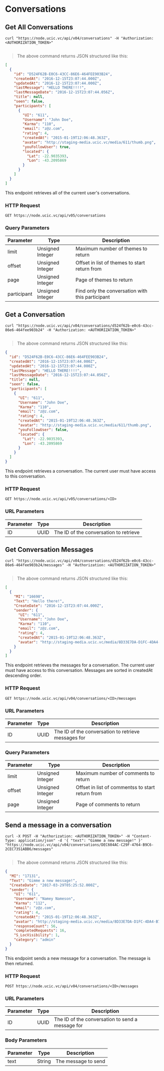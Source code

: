 # Conversations 

## Get All Conversations 

```shell
curl "https://node.ucic.vc/api/v04/conversations" -H "Authorization: <AUTHORIZATION_TOKEN>"
```

```javascript

```

> The above command returns JSON structured like this:

```json
[
  {
    "id": "D524F62B-E0C6-43CC-86E6-464FEE903B24",
    "createdAt": "2016-12-15T23:07:44.000Z",
    "updatedAt": "2016-12-15T23:07:44.000Z",
    "lastMessage": "HELLO THERE!!!!",
    "lastMessageDate": "2016-12-15T23:07:44.056Z",
    "title": null,
    "seen": false,
    "participants": [
      {
        "UI": "611",
        "Username": "John Doe",
        "Karma": "110",
        "email": "z@z.com",
        "rating": 4,
        "createdAt": "2015-01-19T12:06:48.363Z",
        "avatar": "http://staging-media.ucic.vc/media/611/thumb.png",
        "youFollowUser": true,
        "located": {
          "Lat": -22.9035393,
          "Lon": -43.2095869
        }
      }
    ]
  }
]
```

This endpoint retrieves all of the current user's conversations.

### HTTP Request

`GET https://node.ucic.vc/api/v05/conversations`

### Query Parameters

| Parameter   | Type             | Description                              |
| ----------- | ---------------- | ---------------------------------------- |
| limit       | Unsigned Integer | Maximum number of themes to return       |
| offset      | Unsigned Integer | Offset in list of themes to start return from |
| page        | Unsigned Integer | Page of themes to return                 |
| participant | Unsigned Integer | Find only the conversation with this participant |


## Get a Conversation

```shell
curl "https://node.ucic.vc/api/v04/conversations/d524f62b-e0c6-43cc-86e6-464fee903b24" -H "Authorization: <AUTHORIZATION_TOKEN>"
```
```javascript

```

> The above command returns JSON structured like this:

```json
{
  "id": "D524F62B-E0C6-43CC-86E6-464FEE903B24",
  "createdAt": "2016-12-15T23:07:44.000Z",
  "updatedAt": "2016-12-15T23:07:44.000Z",
  "lastMessage": "HELLO THERE!!!!",
  "lastMessageDate": "2016-12-15T23:07:44.056Z",
  "title": null,
  "seen": false,
  "participants": [
    {
      "UI": "611",
      "Username": "John Doe",
      "Karma": "110",
      "email": "z@z.com",
      "rating": 4,
      "createdAt": "2015-01-19T12:06:48.363Z",
      "avatar": "http://staging-media.ucic.vc/media/611/thumb.png",
      "youFollowUser": false,
      "located": {
        "Lat": -22.9035393,
        "Lon": -43.2095869
      }
    }
  ]
}
```

This endpoint retrieves a conversation.   The current user must have access to this conversation.

### HTTP Request

`GET https://node.ucic.vc/api/v05/conversations/<ID>`

### URL Parameters

| Parameter | Type | Description                            |
| --------- | ---- | -------------------------------------- |
| ID        | UUID | The ID of the conversation to retrieve |


## Get Conversation Messages 

```shell
curl "https://node.ucic.vc/api/v04/conversations/d524f62b-e0c6-43cc-86e6-464fee903b24/messages" -H "Authorization: <AUTHORIZATION_TOKEN>"
```
```javascript

```

> The above command returns JSON structured like this:

```json
[
  {
    "MI": "16698",
    "Text": "Hello there!",
    "CreateDate": "2016-12-15T23:07:44.000Z",
    "sender": {
      "UI": "611",
      "Username": "John Doe",
      "Karma": "110",
      "email": "z@z.com",
      "rating": 4,
      "createdAt": "2015-01-19T12:06:48.363Z",
      "avatar": "http://staging-media.ucic.vc/media/8D33E7DA-D1FC-4DA4-B787-987916062D6D/thumb.png"
    }
  }
]
```

This endpoint retrieves the messages for a conversation.  The current user must
have access to this conversation.  Messages are sorted in createdAt descending order.

### HTTP Request

`GET https://node.ucic.vc/api/v04/conversations/<ID>/messages`

### URL Parameters

| Parameter | Type | Description                              |
| --------- | ---- | ---------------------------------------- |
| ID        | UUID | The ID of the conversation to retrieve messages for |

### Query Parameters

| Parameter | Type             | Description                              |
| --------- | ---------------- | ---------------------------------------- |
| limit     | Unsigned Integer | Maximum number of comments to return     |
| offset    | Unsigned Integer | Offset in list of commentss to start return from |
| page      | Unsigned Integer | Page of comments to return               |


## Send a message in a conversation
```shell
curl -X POST -H "Authorization: <AUTHORIZATION_TOKEN>" -H "Content-Type: application/json" -d '{ "text": "Gimme a new message!" }' "https://node.ucic.vc/api/v04/conversations/DEC604AC-C29F-4764-B9C6-2CEC7351ABB6/messages"
```
```javascript

```

> The above command returns JSON structured like this:

```json
{
  "MI": "17131",
  "Text": "Gimme a new message!",
  "CreateDate": "2017-03-29T05:25:52.000Z",
  "sender": {
    "UI": "611",
    "Username": "Namey Nameson",
    "Karma": "112",
    "email": "z@z.com",
    "rating": 4,
    "createdAt": "2015-01-19T12:06:48.363Z",
    "avatar": "http://staging-media.ucic.vc/media/8D33E7DA-D1FC-4DA4-B787-987916062D6D/thumb.jpg",
    "responseCount": 56,
    "completedRequests": 16,
    "S_LocVisibility": 1,
    "category": "admin"
  }
}
```

This endpoint sends a new message for a conversation.  The message is then returned.

### HTTP Request

`POST https://node.ucic.vc/api/v04/conversations/<ID>/messages`

### URL Parameters

| Parameter | Type | Description                              |
| --------- | ---- | ---------------------------------------- |
| ID        | UUID | The ID of the conversation to send a message for |

### Body Parameters

| Parameter | Type   | Description         |
| --------- | ------ | ------------------- |
| text      | String | The message to send |


